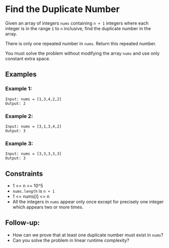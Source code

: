 # Find the Duplicate Number

Given an array of integers `nums` containing `n + 1` integers where each integer is in the range `1` to `n` inclusive, find the duplicate number in the array.

There is only one repeated number in `nums`. Return this repeated number.

You must solve the problem without modifying the array `nums` and use only constant extra space.

## Examples

### Example 1:

```
Input: nums = [1,3,4,2,2]
Output: 2
```

### Example 2:

```
Input: nums = [3,1,3,4,2]
Output: 3
```

### Example 3:

```
Input: nums = [3,3,3,3,3]
Output: 3
```

## Constraints

* 1 <= n <= 10^5
* `nums.length` is `n + 1`
* 1 <= nums[i] <= n
* All the integers in `nums` appear only once except for precisely one integer which appears two or more times.

## Follow-up:

* How can we prove that at least one duplicate number must exist in `nums`?
* Can you solve the problem in linear runtime complexity?
